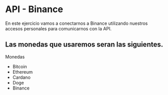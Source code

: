 # API - Binance

En este ejercicio vamos a conectarnos a Binance utilizando nuestros accesos personales para comunicarnos con la API. 

## Las monedas que usaremos seran las siguientes.

Monedas

* Bitcoin
* Ethereum
* Cardano
* Doge
* Binance
